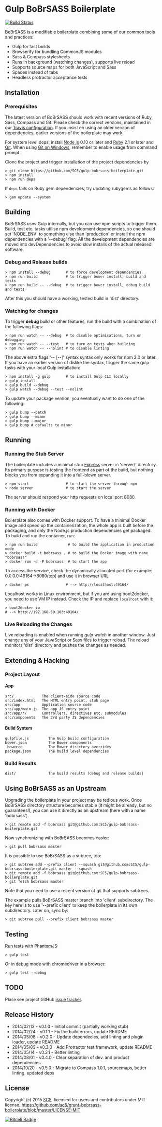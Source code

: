 # Gulp BoBrSASS Boilerplate
[![Build Status](https://travis-ci.org/SC5/gulp-bobrsass-boilerplate.png?branch=angularjs)](https://travis-ci.org/SC5/gulp-bobrsass-boilerplate.png?branch=master)

BoBrSASS is a modifiable boilerplate combining some of our common tools and
practices:
* Gulp for fast builds
* Browserify for bundling CommonJS modules
* Sass & Compass stylesheets
* Runs in background (watching changes), supports live reload
* Supports source maps for both JavaScript and Sass
* Spaces instead of tabs
* Headless protractor acceptance tests

## Installation

### Prerequisites

The latest version of BoBrSASS should work with recent versions of Ruby, Sass,
Compass and Git. Please check the correct versions, maintained in our
[Travis configuration](https://github.com/SC5/gulp-bobrsass-boilerplate/blob/master/.travis.yml).
If you insist on using an older version of dependencies, earlier versions of
the boilerplate may work.

For system level deps, install [Node.js](http://www.nodejs.org/) 0.10 or
later and [Ruby](https://www.ruby-lang.org/en/downloads/) 2.1 or later and
[Git](http://git-scm.com/). When using
[Git on Windows](http://msysgit.github.io/), remember to enable usage from
command prompt.

Clone the project and trigger installation of the project dependencies by

    > git clone https://github.com/SC5/gulp-bobrsass-boilerplate.git
    > npm install
    > npm run deps

If `deps` fails on Ruby gem dependencies, try updating rubygems as follows:

    > gem update --system

## Building

BoBrSASS uses Gulp internally, but you can use npm scripts to trigger them.
Build, test etc. tasks utilise npm development dependencies, so one should
set 'NODE_ENV' to something else than 'production' or install the npm
dependencies with a '--debug' flag. All the development dependencies are moved
into devDependencies to avoid slow installs of the actual released software.

### Debug and Release builds

    > npm install --debug       # to force development dependencies
    > npm run build             # to trigger bower install, build and tests
    > npm run build -- --debug  # to trigger bower install, debug build and tests

After this you should have a working, tested build in 'dist' directory.

### Watching for changes

To trigger **debug** build or other features, run the build with a combination
of the following flags:

    > npm run watch -- --debug  # to disable optimisations, turn on debugging
    > npm run watch -- --test   # to turn on tests when building
    > npm run watch -- --nolint # to disable linting

The above extra flags '-- [--<flag>]' syntax syntax only works for npm 2.0 or
later. If you have an earlier version of dislike the syntax, trigger the same
gulp tasks with your local Gulp installation:

    > npm install -g gulp       # to install Gulp CLI locally
    > gulp install
    > gulp build --debug
    > gulp watch --debug --test --nolint

To update your package version, you eventually want to do one of the following:

    > gulp bump --patch
    > gulp bump --minor
    > gulp bump --major
    > gulp bump # defaults to minor

## Running

### Running the Stub Server

The boilerplate includes a minimal stub [Express](http://expressjs.com/) server
in 'server/' directory. Its primary purpose is testing the frontend as part of
the build, but nothing blocks you from expanding it into a full-blown server.

    > npm start                 # to start the server through npm
    > node server               # to start the server

The server should respond your http requests on local port 8080.

### Running with Docker

Boilerplate also comes with Docker support. To have a minimal Docker image and
speed up the containerization, the whole app is built before the packaging, and
only the Node.js production dependencies get packaged. To build and run the
container, run:

    > npm run build              # to build the application in production mode
    > docker build -t bobrsass . # to build the Docker image with name "bobrsass"
    > docker run -d -P bobrsass  # to start the app

To access the service, check the dynamically allocated port
(for example: 0.0.0.0:49164->8080/tcp) and use it in browser URL

    > docker ps                 # --> http://localhost:49164/

Localhost works in Linux environment, but if you are using boot2docker, you need to use VM IP
instead. Check the IP and replace `localhost` with it:

    > boot2docker ip
    # --> http://192.168.59.103:49164/

### Live Reloading the Changes

Live reloading is enabled when running *gulp watch* in another window. Just
change any of your JavaScript or Sass files to trigger reload. The reload
monitors 'dist' directory and pushes the changes as needed.

##  Extending & Hacking

###  Project Layout

#### App

    src/             The client-side source code
    src/index.html   The HTML entry point, stub page
    src/app          Application source code
    src/app/main.js  The app JS entry point
    src/app/*/       Controllers, directives etc. submodules
    src/components   The 3rd party JS dependencies


####  Build System

    gulpfile.js         The Gulp build configuration
    bower.json          The Bower components
    .bowerrc            The Bower directory overrides
    package.json        The build level dependencies

### Build Results

    dist/               The build results (debug and release builds)

## Using BoBrSASS as an Upstream

Upgrading the boilerplate in your project may be tedious work. Once BoBrSASS
directory structure becomes stable (it might be already, but no guarantees!),
you can use it directly as an upstream (here with a name 'bobrsass').

    > git remote add -f bobrsass git@github.com:SC5/gulp-bobrsass-boilerplate.git

Now synchronizing with BoBrSASS becomes easier:

    > git pull bobrsass master

It is possible to use BoBrSASS as a subtree, too:

    > git subtree add --prefix client --squash git@github.com:SC5/gulp-bobrsass-boilerplate.git master --squash
    > git remote add -f bobrsass git@github.com:SC5/gulp-bobrsass-boilerplate.git
    > git fetch bobrsass master

Note that you need to use a recent version of git that supports subtrees.

The example pulls BoBrSASS master branch into 'client' subdirectory. The key here is to use
'--prefix client' to keep the boilerplate in its own subdirectory. Later on, sync by:

    > git subtree pull --prefix client bobrsass master

## Testing

Run tests with PhantomJS:

    > gulp test

Or in debug mode with chromedriver in a browser:

    > gulp test --debug

## TODO

Plase see project GitHub [issue tracker](https://github.com/SC5/gulp-bobrsass-boilerplate/issues).

## Release History

* 2014/02/12 - v0.1.0 - Initial commit (partially working stub)
* 2014/02/24 - v0.1.1 - Fix the build errors, update README
* 2014/05/08 - v0.2.0 - Update dependecies, add linting and plugin loader, update README
* 2014/05/09 - v0.3.0 - Add Protractor test framework, update README
* 2014/05/14 - v0.3.1 - Better linting
* 2014/08/01 - v0.4.0 - Clear separation of dev. and product dependencies
* 2014/10/20 - v0.5.0 - Migrate to Compass 1.0.1, sourcemaps, better linting, updated deps

## License

Copyright (c) 2015 [SC5](http://sc5.io/), licensed for users and contributors under MIT license.
https://github.com/sc5/grunt-bobrsass-boilerplate/blob/master/LICENSE-MIT


[![Bitdeli Badge](https://d2weczhvl823v0.cloudfront.net/SC5/gulp-bobrsass-boilerplate/trend.png)](https://bitdeli.com/free "Bitdeli Badge")
